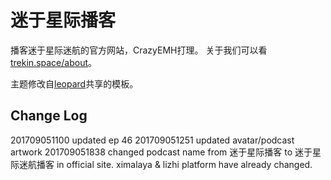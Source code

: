 # 迷于星际播客

播客迷于星际迷航的官方网站，CrazyEMH打理。
关于我们可以看 [trekin.space/about](http://trekin.space/about)。

主题修改自[leopard](http://baixin.io)共享的模板。

## Change Log
201709051100 updated ep 46
201709051251 updated avatar/podcast artwork
201709051838 changed podcast name from 迷于星际播客 to 迷于星际迷航播客 in official site. ximalaya & lizhi platform have already changed.

